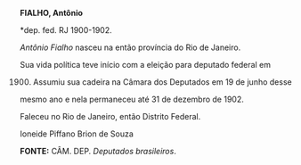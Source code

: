 **FIALHO, Antônio**



\*dep. fed. RJ 1900-1902.



*Antônio Fialho* nasceu na então província do Rio de Janeiro.



Sua vida política teve início com a eleição para deputado federal em

1900. Assumiu sua cadeira na Câmara dos Deputados em 19 de junho desse

mesmo ano e nela permaneceu até 31 de dezembro de 1902.



Faleceu no Rio de Janeiro, então Distrito Federal.



Ioneide Piffano Brion de Souza



**FONTE:** CÂM. DEP. *Deputados brasileiros*.

